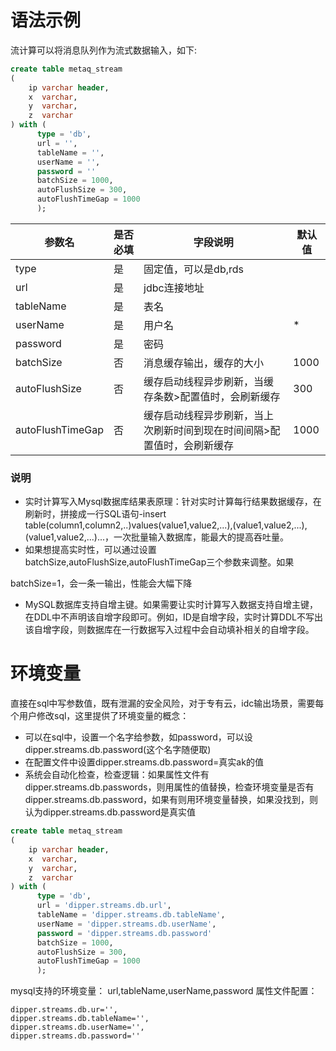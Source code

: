 # 语法示例

流计算可以将消息队列作为流式数据输入，如下:

```sql
create table metaq_stream
(
    ip varchar header,
    x  varchar,
    y  varchar,
    z  varchar
) with (
      type = 'db',
      url = '',
      tableName = '',
      userName = '',
      password = ''
      batchSize = 1000,
      autoFlushSize = 300,
      autoFlushTimeGap = 1000
      );
```

| 参数名 | 是否必填 | 字段说明 | 默认值 |
| --- | --- | --- | --- |
| type | 是 | 固定值，可以是db,rds |
| url | 是 | jdbc连接地址 |  |
| tableName | 是 | 表名 |  |
| userName | 是 | 用户名 | * |
| password | 是 | 密码 |  |
| batchSize | 否 | 消息缓存输出，缓存的大小 | 1000 |
| autoFlushSize | 否 | 缓存启动线程异步刷新，当缓存条数>配置值时，会刷新缓存 | 300 |
| autoFlushTimeGap | 否 | 缓存启动线程异步刷新，当上次刷新时间到现在时间间隔>配置值时，会刷新缓存 | 1000 |

### 说明

- 实时计算写入Mysql数据库结果表原理：针对实时计算每行结果数据缓存，在刷新时，拼接成一行SQL语句-insert table(column1,column2,..)values(value1,value2,...),(value1,value2,...),(value1,value2,...)...，一次批量输入数据库，能最大的提高吞吐量。
- 如果想提高实时性，可以通过设置batchSize,autoFlushSize,autoFlushTimeGap三个参数来调整。如果

batchSize=1，会一条一输出，性能会大幅下降

- MySQL数据库支持自增主键。如果需要让实时计算写入数据支持自增主键，在DDL中不声明该自增字段即可。例如，ID是自增字段，实时计算DDL不写出该自增字段，则数据库在一行数据写入过程中会自动填补相关的自增字段。

# 环境变量

直接在sql中写参数值，既有泄漏的安全风险，对于专有云，idc输出场景，需要每个用户修改sql，这里提供了环境变量的概念：

- 可以在sql中，设置一个名字给参数，如password，可以设dipper.streams.db.password(这个名字随便取)
- 在配置文件中设置dipper.streams.db.password=真实ak的值
- 系统会自动化检查，检查逻辑：如果属性文件有dipper.streams.db.passwords，则用属性的值替换，检查环境变量是否有dipper.streams.db.password，如果有则用环境变量替换，如果没找到，则认为dipper.streams.db.password是真实值

```sql
create table metaq_stream
(
    ip varchar header,
    x  varchar,
    y  varchar,
    z  varchar
) with (
      type = 'db',
      url = 'dipper.streams.db.url',
      tableName = 'dipper.streams.db.tableName',
      userName = 'dipper.streams.db.userName',
      password = 'dipper.streams.db.password'
      batchSize = 1000,
      autoFlushSize = 300,
      autoFlushTimeGap = 1000
      );
```

mysql支持的环境变量： url,tableName,userName,password 属性文件配置：

```properties
dipper.streams.db.ur='',
dipper.streams.db.tableName='',
dipper.streams.db.userName='',
dipper.streams.db.password=''
```
